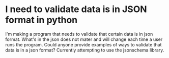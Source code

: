
# I need to validate data is in JSON format in python

I'm making a program that needs to validate that certain data is in json format. What's in the json does not mater and will change each time a user runs the program. Could anyone provide examples of ways to validate that data is in a json format?
Currently attempting to use the jsonschema library.

        